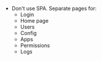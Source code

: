   * Don't use SPA. Separate pages for:
  	* Login
  	* Home page
  	* Users
  	* Config
  	* Apps
  	* Permissions
  	* Logs